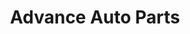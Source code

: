 ---
title: "Advance Auto Parts"
url: /raleigh/advance-auto-parts-wake-forest-road/
shop: car parts
---